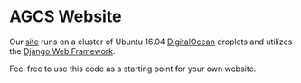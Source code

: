 # AGCS Website
Our [site](https://alphageek.xyz) runs on a cluster of Ubuntu 16.04 [DigitalOcean](https://m.do.co/c/9b25b239d056) droplets and utilizes the [Django Web Framework](https://www.djangoproject.com/).

Feel free to use this code as a starting point for your own website.
